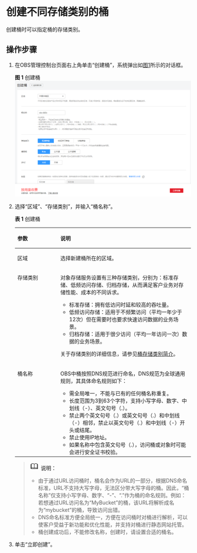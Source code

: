 # 创建不同存储类别的桶<a name="zh-cn_topic_0066088812"></a>

创建桶时可以指定桶的存储类别。

## 操作步骤<a name="section4807291164155"></a>

1.  在OBS管理控制台页面右上角单击“创建桶”，系统弹出如[图1](#zh-cn_topic_0045829050_fig30207295194414)所示的对话框。

    **图 1**  创建桶<a name="zh-cn_topic_0045829050_fig30207295194414"></a>  
    ![](figures/创建桶.png "创建桶")

2.  选择“区域”、“存储类别”，并输入“桶名称”。

    **表 1**  创建桶

    <a name="zh-cn_topic_0045829088_table40306186"></a>
    <table><thead align="left"><tr id="zh-cn_topic_0045829088_row24130231"><th class="cellrowborder" valign="top" width="24.43%" id="mcps1.2.3.1.1"><p id="zh-cn_topic_0045829088_p8391701"><a name="zh-cn_topic_0045829088_p8391701"></a><a name="zh-cn_topic_0045829088_p8391701"></a>参数</p>
    </th>
    <th class="cellrowborder" valign="top" width="75.57000000000001%" id="mcps1.2.3.1.2"><p id="zh-cn_topic_0045829088_p8639220"><a name="zh-cn_topic_0045829088_p8639220"></a><a name="zh-cn_topic_0045829088_p8639220"></a>说明</p>
    </th>
    </tr>
    </thead>
    <tbody><tr id="zh-cn_topic_0045829088_row28688252"><td class="cellrowborder" valign="top" width="24.43%" headers="mcps1.2.3.1.1 "><p id="zh-cn_topic_0045829088_p42047060"><a name="zh-cn_topic_0045829088_p42047060"></a><a name="zh-cn_topic_0045829088_p42047060"></a>区域</p>
    </td>
    <td class="cellrowborder" valign="top" width="75.57000000000001%" headers="mcps1.2.3.1.2 "><p id="zh-cn_topic_0045829088_p50368676"><a name="zh-cn_topic_0045829088_p50368676"></a><a name="zh-cn_topic_0045829088_p50368676"></a>选择新建桶所在的区域。</p>
    </td>
    </tr>
    <tr id="zh-cn_topic_0045829088_row34833325144720"><td class="cellrowborder" valign="top" width="24.43%" headers="mcps1.2.3.1.1 "><p id="zh-cn_topic_0045829088_p62280927202142"><a name="zh-cn_topic_0045829088_p62280927202142"></a><a name="zh-cn_topic_0045829088_p62280927202142"></a>存储类别</p>
    </td>
    <td class="cellrowborder" valign="top" width="75.57000000000001%" headers="mcps1.2.3.1.2 "><p id="zh-cn_topic_0045829088_p11590340202142"><a name="zh-cn_topic_0045829088_p11590340202142"></a><a name="zh-cn_topic_0045829088_p11590340202142"></a>对象存储服务设置有三种存储类别，分别为：标准存储、低频访问存储、归档存储，从而满足客户业务对存储性能、成本的不同诉求。</p>
    <a name="zh-cn_topic_0045829088_ul37204198202142"></a><a name="zh-cn_topic_0045829088_ul37204198202142"></a><ul id="zh-cn_topic_0045829088_ul37204198202142"><li>标准存储：拥有低访问时延和较高的吞吐量。</li><li>低频访问存储：适用于不频繁访问（平均一年少于12次）但在需要时也要求快速访问数据的业务场景。</li><li>归档存储：适用于很少访问（平均一年访问一次）数据的业务场景。</li></ul>
    <p id="zh-cn_topic_0045829088_p2764867311714"><a name="zh-cn_topic_0045829088_p2764867311714"></a><a name="zh-cn_topic_0045829088_p2764867311714"></a>关于存储类别的详细信息，请参见<a href="桶存储类别简介.md">桶存储类别简介</a>。</p>
    </td>
    </tr>
    <tr id="zh-cn_topic_0045829088_row50664905"><td class="cellrowborder" valign="top" width="24.43%" headers="mcps1.2.3.1.1 "><p id="zh-cn_topic_0045829088_p10216641"><a name="zh-cn_topic_0045829088_p10216641"></a><a name="zh-cn_topic_0045829088_p10216641"></a>桶名称</p>
    </td>
    <td class="cellrowborder" valign="top" width="75.57000000000001%" headers="mcps1.2.3.1.2 "><p id="zh-cn_topic_0045829088_p22439457145857"><a name="zh-cn_topic_0045829088_p22439457145857"></a><a name="zh-cn_topic_0045829088_p22439457145857"></a>OBS中桶按照DNS规范进行命名，DNS规范为全球通用规则，其具体命名规则如下：</p>
    <a name="zh-cn_topic_0045829088_ul28645947"></a><a name="zh-cn_topic_0045829088_ul28645947"></a><ul id="zh-cn_topic_0045829088_ul28645947"><li>需全局唯一，不能与已有的任何桶名称重复。</li><li>长度范围为3到63个字符，支持小写字母、数字、中划线（-）、英文句号（.）。</li><li>禁止两个英文句号（.）或英文句号（.）和中划线（-）相邻，禁止以英文句号（.）和中划线（-）开头或结尾。</li><li>禁止使用IP地址。</li><li>如果名称中包含英文句号（.），访问桶或对象时可能会进行安全证书校验。</li></ul>
    </td>
    </tr>
    </tbody>
    </table>

    >![](public_sys-resources/icon-note.gif) **说明：**   
    >-   由于通过URL访问桶时，桶名会作为URL的一部分，根据DNS命名标准，URL不支持大写字母，无法区分带大写字母的桶。因此，“桶名称”仅支持小写字母、数字、“-”、“.”作为桶的命名规则。例如：若想通过URL访问名为“MyBucket”的桶，该URL将解析成名为“mybucket”的桶，导致访问出错。  
    >-   DNS命名标准方便全局统一，方便在访问桶时对桶进行解析，可以使客户受益于新功能和优化性能，并支持对桶进行静态网站托管。  
    >-   桶创建成功后，不能修改名称，创建时，请设置合适的桶名。  

3.  单击“立即创建”。

